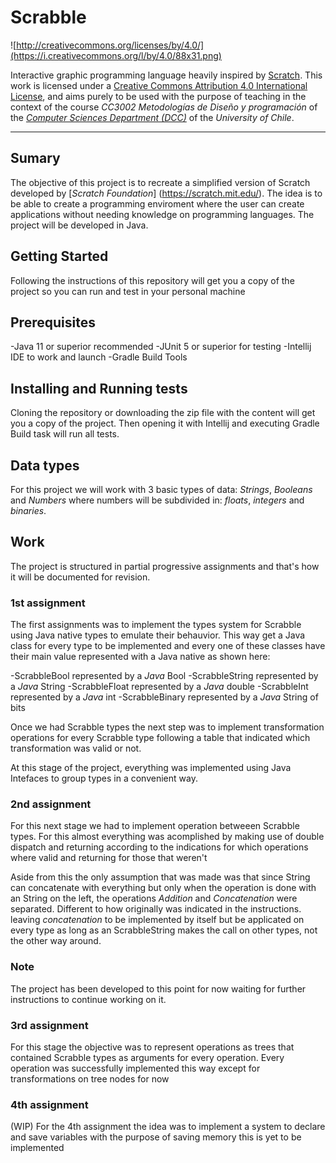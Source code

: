 # Scrabble

![http://creativecommons.org/licenses/by/4.0/](https://i.creativecommons.org/l/by/4.0/88x31.png)

Interactive graphic programming language heavily inspired by 
[Scratch](https://scratch.mit.edu).
This work is licensed under a
[Creative Commons Attribution 4.0 International License](http://creativecommons.org/licenses/by/4.0/), 
and aims purely to be used with the purpose of teaching in the context of the course 
_CC3002 Metodologías de Diseño y programación_ of the 
[_Computer Sciences Department (DCC)_](https://www.dcc.uchile.cl) of the 
_University of Chile_.

---

## Sumary
	
The objective of this project is to recreate a simplified version of Scratch developed by 
[_Scratch Foundation_] (https://scratch.mit.edu/). The idea is to be able to create a programming enviroment where
the user can create applications without needing knowledge on programming languages. The project will be developed in Java.

## Getting Started

Following the instructions of this repository will get you a copy of the project so you can 
run and test in your personal machine

## Prerequisites

-Java 11 or superior recommended
-JUnit 5 or superior for testing
-Intellij IDE to work and launch
-Gradle Build Tools

## Installing and Running tests
Cloning the repository or downloading the zip file with the content will get you a copy of the project.
Then opening it with Intellij and executing Gradle Build task will run all tests.

## Data types

For this project we will work with 3 basic types of data: _Strings_, _Booleans_ and _Numbers_
where numbers will be subdivided in: _floats_, _integers_ and _binaries_.

## Work

The project is structured in partial progressive assignments and that's how it will be documented for revision.

### 1st assignment

The first assignments was to implement the types system for Scrabble using Java native types to emulate their behauvior.
This way get a Java class for every type to be implemented and every one of these classes have their main value 
represented with a Java native as shown here:

-ScrabbleBool represented by a _Java_ Bool
-ScrabbleString represented by a _Java_ String
-ScrabbleFloat represented by a _Java_ double
-ScrabbleInt represented by a _Java_ int
-ScrabbleBinary represented by a _Java_ String of bits

Once we had Scrabble types the next step was to implement transformation operations for every Scrabble type following
a table that indicated which transformation was valid or not.

At this stage of the project, everything was implemented using Java Intefaces to group types in a convenient way.

### 2nd assignment  
For this next stage we had to implement operation betweeen Scrabble types. For this almost everything was acomplished
by making use of double dispatch and returning according to the indications for which operations where valid and returning
<null> for those that weren't

Aside from this the only assumption that was made was that since String can concatenate with everything but only when the operation
is done with an String on the left, the operations _Addition_ and _Concatenation_ were separated. Different to 
how originally was indicated in the instructions. leaving _concatenation_ to be implemented by itself but be applicated on
every type as long as an ScrabbleString makes the call on other types, not the other way around.

### Note

The project has been developed to this point for now waiting for further instructions to continue working on it. 

### 3rd assignment
For this stage the objective was to represent operations as trees that contained Scrabble types as arguments for every operation.
Every operation was successfully implemented this way except for transformations on tree nodes for now

### 4th assignment
(WIP)
For the 4th assignment the idea was to implement a system to declare and save variables with the purpose of saving memory
this is yet to be implemented